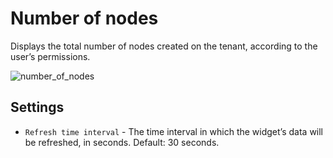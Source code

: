# Number of nodes
Displays the total number of nodes created on the tenant, according to the user’s permissions.

![number_of_nodes](https://docs.cloudify.co/5.1/images/ui/widgets/num_of_nodes.png)


## Settings
 
* `Refresh time interval` - The time interval in which the widget’s data will be refreshed, in seconds. Default: 30 seconds.
